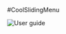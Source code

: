 #CoolSlidingMenu


![User guide](https://raw.githubusercontent.com/cba023/CoolSlidingMenu/master/CoolSlidingMenu/desc.gif)

